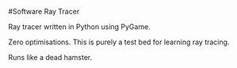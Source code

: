 #Software Ray Tracer

Ray tracer written in Python using PyGame.

Zero optimisations. This is purely a test bed for learning ray tracing.

Runs like a dead hamster.
